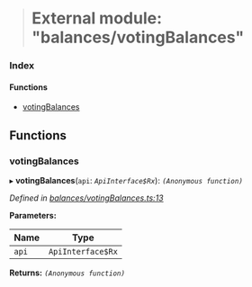 > # External module: "balances/votingBalances"

### Index

#### Functions

* [votingBalances](_balances_votingbalances_.md#votingbalances)

## Functions

###  votingBalances

▸ **votingBalances**(`api`: *`ApiInterface$Rx`*): *`(Anonymous function)`*

*Defined in [balances/votingBalances.ts:13](https://github.com/polkadot-js/api/blob/c47ed58/packages/api-derive/src/balances/votingBalances.ts#L13)*

**Parameters:**

Name | Type |
------ | ------ |
`api` | `ApiInterface$Rx` |

**Returns:** *`(Anonymous function)`*